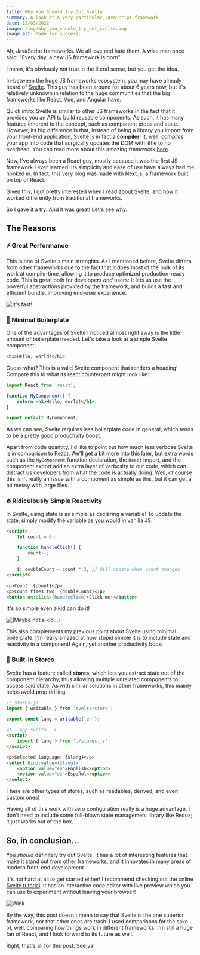 ```yaml
---
title: Why You Should Try Out Svelte
summary: A look at a very particular JavaScript framework
date: 12/03/2022
image: /img/why_you_should_try_out_svelte.png
image_alt: Made for success.
---
```


Ah, JavaScript frameworks. We all love and hate them. A wise man once said: "Every day, a new JS framework is born".

I mean, it's obviously not true in the literal sense, but you get the idea.

In-between the huge JS frameworks ecosystem, you may have already heard of [Svelte](https://svelte.dev/). This guy has been around for about 6 years now, but it's relatively unknown in relation to the huge communities that the big frameworks like React, Vue, and Angular have.

Quick intro: Svelte is similar to other JS frameworks in the fact that it provides you an API to build reusable components. As such, it has many features inherent to the concept, such as component props and state. However, its big difference is that, instead of being a library you import from your front-end application, Svelte is in fact a **compiler**! It, well, _compiles_ your app into code that surgically updates the DOM with little to no overhead. You can read more about this amazing framework [here](https://en.wikipedia.org/wiki/Svelte).

Now, I've always been a React guy, mostly because it was the first JS framework I ever learned. Its simplicity and ease of use have always had me hooked in. In fact, this very blog was made with [Next.js](https://nextjs.org/), a framework built on top of React.

Given this, I got pretty interested when I read about Svelte, and how it worked differently from traditional frameworks.

So I gave it a try. And it was great! Let's see why.

## The Reasons

### ⚡ Great Performance

This is one of Svelte's main strenghts. As I mentioned before, Svelte differs from other frameworks due to the fact that it does most of the bulk of its work at compile-time, allowing it to produce optimized production-ready code. This is great both for developers _and_ users: It lets us use the powerful abstractions provided by the framework, and builds a fast and efficient bundle, improving end-user experience.

![It's fast!](/img/guy_running.gif)

### 🧱 Minimal Boilerplate

One of the advantages of Svelte I noticed almost right away is the little amount of boilerplate needed. Let's take a look at a simple Svelte component:

```html
<h1>Hello, world!</h1>
```

Guess what? This is a valid Svelte component that renders a heading! Compare this to what its react counterpart might look like:

```jsx
import React from 'react';

function MyComponent() {
	return <h1>Hello, world!</h1>;
}

export default MyComponent;
```

As we can see, Svelte requires less boilerplate code in general, which tends to be a pretty good productivity boost.

Apart from code quantity, I'd like to point out how much less verbose Svelte is in comparison to React. We'll get a bit more into this later, but extra words such as the `MyComponent` function declaration, the `React` import, and the component export add an extra layer of verbosity to our code, which can distract us developers from what the code is actually doing. Well, of course this isn't really an issue with a component as simple as this, but it can get a bit messy with large files.

### 🔥 Ridiculously Simple Reactivity

In Svelte, using state is as simple as declaring a variable! To update the state, simply modify the variable as you would in vanilla JS.

```html
<script>
	let count = 0;

	function handleClick() {
		count++;
	}

	$: doubleCount = count * 2; // Will update when count changes
</script>

<p>Count: {count}</p>
<p>Count times two: {doubleCount}</p>
<button on:click={handleClick}>Click me!</button>
```

It's so simple even a kid can do it!

![(Maybe not a kid...)](/img/kid_falling.gif)

This also complements my previous point about Svelte using minimal boilerplate. I'm really amazed at how stupid simple it is to include state and reactivity in a component! Again, yet another productivity boost.

### 🏪 Built-In Stores

Svelte has a feature called **stores**, which lets you extract state out of the component hierarchy, thus allowing multiple unrelated components to access said state. As with similar solutions in other frameworks, this mainly helps avoid prop drilling.

```js
// stores.js
import { writable } from 'svelte/store';

export const lang = writable('en');
```

```html
<!-- App.svelte -->
<script>
	import { lang } from './stores.js';
</script>

<p>Selected language: {$lang}</p>
<select bind:value={$lang}>
	<option value="en">English</option>
	<option value="es">Español</option>
</select>
```

There are other types of stores, such as readables, derived, and even custom ones!

Having all of this work with zero configuration really is a huge advantage. I don't need to include some full-blown state management library like Redux; it just works out of the box.

## So, in conclusion...

You _should_ definitely try out Svelte. It has a lot of interesting features that make it stand out from other frameworks, and it innovates in many areas of modern front-end development.

It's not hard at all to get started either! I recommend checking out the online [Svelte tutorial](https://svelte.dev/tutorial/). It has an interactive code editor with live preview which you can use to experiment without leaving your browser!

![Wink](/img/harry_wink.gif)

By the way, this post doesn't mean to say that Svelte is the one superior framework, nor that other ones are trash. I used comparisons for the sake of, well, comparing how things work in different frameworks. I'm still a huge fan of React, and I look forward to its future as well.

Right, that's all for this post. See ya!
